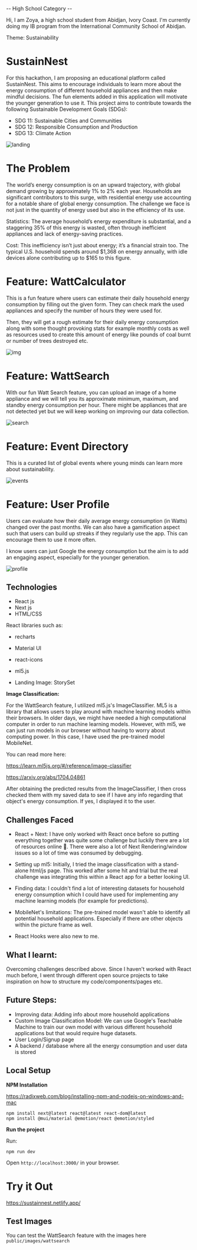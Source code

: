 -- High School Category -- 

Hi, I am Zoya, a high school student from Abidjan, Ivory Coast. I'm currently doing my IB program from the International Community School of Abidjan.

Theme: Sustainability 

# SustainNest 

For this hackathon, I am proposing an educational platform called SustainNest. This aims to encourage individuals to learn more about the energy consumption of different household appliances and then make mindful decisions. The fun elements added in this application will motivate the younger generation to use it. This project aims to contribute towards the following Sustainable Development Goals (SDGs):

* SDG 11: Sustainable Cities and Communities
* SDG 12: Responsible Consumption and Production
* SDG 13: Climate Action

![landing](public/images/readme1.png)

# The Problem

The world’s energy consumption is on an upward trajectory, with global demand growing by approximately 1% to 2% each year. Households are significant contributors to this surge, with residential energy use accounting for a notable share of global energy consumption. The challenge we face is not just in the quantity of energy used but also in the efficiency of its use.

Statistics: The average household’s energy expenditure is substantial, and a staggering 35% of this energy is wasted, often through inefficient appliances and lack of energy-saving practices.

Cost: This inefficiency isn’t just about energy; it’s a financial strain too. The typical U.S. household spends around $1,368 on energy annually, with idle devices alone contributing up to $165 to this figure.


# Feature: WattCalculator

This is a fun feature where users can estimate their daily household energy consumption by filling out the given form. They can check mark the used appliances and specify the number of hours they were used for.

Then, they will get a rough estimate for their daily energy consumption along with some thought provoking stats for example monthly costs as well as resources used to create this amount of energy like pounds of coal burnt or number of trees destroyed etc.

![img](public/images/readme2.png)

# Feature: WattSearch

With our fun Watt Search feature, you can upload an image of a home appliance and we will tell you its approximate minimum, maximum, and standby energy consumption per hour. There might be appliances that are not detected yet but we will keep working on improving our data collection.

![search](public/images/readme3.png)

# Feature: Event Directory

This is a curated list of global events where young minds can learn more about sustainability. 

![events](public/images/readme4.png)

# Feature: User Profile

Users can evaluate how their daily average energy consumption (in Watts) changed over the past months. We can also have a gamification aspect such that users can build up streaks if they regularly use the app. This can encourage them to use it more often.

I know users can just Google the energy consumption but the aim is to add an engaging aspect, especially for the younger generation.

![profile](public/images/readme5.png)

## Technologies 

* React js
* Next js
* HTML/CSS

React libraries such as:

* recharts
* Material UI
* react-icons
* ml5.js

* Landing Image: StorySet

**Image Classification:**

For the WattSearch feature, I utilized ml5.js's ImageClassifier. ML5 is a library that allows users to play around with machine learning models within their browsers. In older days, we might have needed a high computational computer in order to run machine learning models. However, with ml5, we can just run models in our browser without having to worry about computing power. In this case, I have used the pre-trained model MobileNet. 

You can read more here: 

https://learn.ml5js.org/#/reference/image-classifier

https://arxiv.org/abs/1704.04861

After obtaining the predicted results from the ImageClassifier, I then cross checked them with my saved data to see if I have any info regarding that object's energy consumption. If yes, I displayed it to the user.

## Challenges Faced

* React + Next: I have only worked with React once before so putting everything together was quite some challenge but luckily there are a lot of resources online 🙈. There were also a lot of Next Rendering/window issues so a lot of time was consumed by debugging.

* Setting up ml5: Initially, I tried the image classification with a stand-alone html/js page. This worked after some hit and trial but the real challenge was integrating this within a React app for a better looking UI. 

* Finding data: I couldn't find a lot of interesting datasets for household energy consumption which I could have used for implementing any machine learning models (for example for predictions).

* MobileNet's limitations: The pre-trained model wasn't able to identify all potential household applications. Especially if there are other objects within the picture frame as well.

* React Hooks were also new to me.

## What I learnt: 

Overcoming challenges described above. Since I haven't worked with React much before, I went through different open source projects to take inspiration on how to structure my code/components/pages etc.

## Future Steps:

* Improving data: Adding info about more household applications
* Custom Image Classification Model: We can use Google's Teachable Machine to train our own model with various different household applications but that would require huge datasets.
* User Login/Signup page
* A backend / database where all the energy consumption and user data is stored



## Local Setup

**NPM Installation**

https://radixweb.com/blog/installing-npm-and-nodejs-on-windows-and-mac
```
npm install next@latest react@latest react-dom@latest
npm install @mui/material @emotion/react @emotion/styled
```
**Run the project**

Run:
```
npm run dev
```

Open ```http://localhost:3000/``` in your browser.

# Try it Out

https://sustainnest.netlify.app/

## Test Images

You can test the WattSearch feature with the images here ```public/images/wattsearch```
